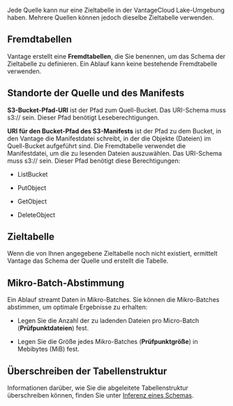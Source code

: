 Jede Quelle kann nur eine Zieltabelle in der VantageCloud Lake-Umgebung haben. Mehrere Quellen können jedoch dieselbe Zieltabelle verwenden.

Fremdtabellen
-------------

Vantage erstellt eine **Fremdtabellen**, die Sie benennen, um das Schema der Zieltabelle zu definieren. Ein Ablauf kann keine bestehende Fremdtabelle verwenden.

Standorte der Quelle und des Manifests
--------------------------------------

**S3-Bucket-Pfad-URI** ist der Pfad zum Quell-Bucket. Das URI-Schema muss s3:// sein. Dieser Pfad benötigt Leseberechtigungen.

**URI für den Bucket-Pfad des S3-Manifests** ist der Pfad zu dem Bucket, in den Vantage die Manifestdatei schreibt, in der die Objekte (Dateien) im Quell-Bucket aufgeführt sind. Die Fremdtabelle verwendet die Manifestdatei, um die zu lesenden Dateien auszuwählen. Das URI-Schema muss s3:// sein. Dieser Pfad benötigt diese Berechtigungen:

-   ListBucket

-   PutObject

-   GetObject

-   DeleteObject

Zieltabelle
-----------

Wenn die von Ihnen angegebene Zieltabelle noch nicht existiert, ermittelt Vantage das Schema der Quelle und erstellt die Tabelle.

Mikro-Batch-Abstimmung
----------------------

Ein Ablauf streamt Daten in Mikro-Batches. Sie können die Mikro-Batches abstimmen, um optimale Ergebnisse zu erhalten:

-   Legen Sie die Anzahl der zu ladenden Dateien pro Micro-Batch (**Prüfpunktdateien**) fest.

-   Legen Sie die Größe jedes Mikro-Batches (**Prüfpunktgröße**) in Mebibytes (MiB) fest.

Überschreiben der Tabellenstruktur
----------------------------------

Informationen darüber, wie Sie die abgeleitete Tabellenstruktur überschreiben können, finden Sie unter [Inferenz eines Schemas](https://docs.teradata.com/access/sources/dita/topic?dita:mapPath=phg1621910019905.ditamap&dita:ditavalPath=pny1626732985837.ditaval&dita:topicPath=sjj1675696645017.dita).
